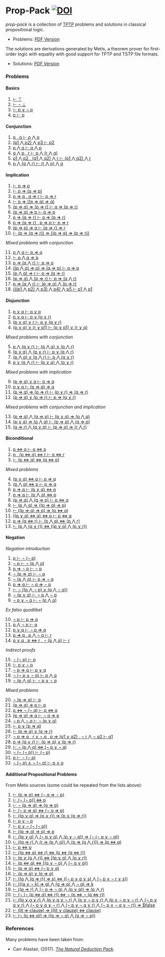 # Prop-Pack [![DOI](https://zenodo.org/badge/85266317.svg)](https://zenodo.org/badge/latestdoi/85266317)

*prop-pack* is a collection of [TPTP](http://www.cs.miami.edu/¬tptp/TPTP/SyntaxBNF.html)
problems and solutions in classical propositional logic.

* Problems:  [PDF Version][tptp]

[tptp]: https://github.com/jonaprieto/prop-pack/releases/download/v0.2/tptp.pdf

The solutions are derivations generated by Metis, a theorem prover for first-order
logic with equality with good support for TPTP and TSTP file formats.

* Solutions: [PDF Version][tstp]

[tstp]: https://github.com/jonaprieto/prop-pack/releases/download/v0.2/tstp.pdf


### Problems

#### Basics

  1. [ ⊢ ⊤ ][basic-1]
  2. [ ⊢ ¬ ⊥ ][basic-2]
  3. [ ⊢ p ∨ ¬ p ][basic-3]
  4. [ p ⊢ p ][basic-4]

[basic-1]: https://github.com/jonaprieto/prop-pack/blob/master/problems/basic/basic-1.tptp
[basic-2]: https://github.com/jonaprieto/prop-pack/blob/master/problems/basic/basic-2.tptp
[basic-3]: https://github.com/jonaprieto/prop-pack/blob/master/problems/basic/basic-3.tptp
[basic-4]: https://github.com/jonaprieto/prop-pack/blob/master/problems/basic/basic-4.tptp

#### Conjunction

  1. [ p , q ⊢ p ⋀ q ][conj-1]
  2. [ (p1 ⋀ p2) ⋀ p3 ⊢ p2 ][conj-2]
  3. [ p ⋀ q ⊢ q ⋀ p ][conj-3]
  4. [ q ⋀ p , r ⊢ p ⋀ (r ⋀ q) ][conj-4]
  5. [ p1 ⋀ p2 , (q1 ⋀ q2) ⋀ r ⊢ (p1 ⋀ q2) ⋀ r ][conj-5]
  6. [ p ⋀ (q ⋀ r) ⊢ (r ⋀ p) ⋀ q ][conj-6]

[conj-1]: https://github.com/jonaprieto/prop-pack/blob/master/problems/conjunction/conj-1.tptp
[conj-2]: https://github.com/jonaprieto/prop-pack/blob/master/problems/conjunction/conj-2.tptp
[conj-3]: https://github.com/jonaprieto/prop-pack/blob/master/problems/conjunction/conj-3.tptp
[conj-4]: https://github.com/jonaprieto/prop-pack/blob/master/problems/conjunction/conj-4.tptp
[conj-5]: https://github.com/jonaprieto/prop-pack/blob/master/problems/conjunction/conj-5.tptp
[conj-6]: https://github.com/jonaprieto/prop-pack/blob/master/problems/conjunction/conj-6.tptp


#### Implication

  1. [ ⊢ p ⇒ p ][impl-1]
  2. [ ⊢ p ⇒ (q ⇒ p) ][impl-2]
  3. [ p ⇒ q , q ⇒ r ⊢ p ⇒ r ][impl-3]
  4. [ ⊢ p ⇒ ((p ⇒ q) ⇒ q) ][impl-4]
  5. [ (p ⇒ q) ⇒ (p ⇒ r) ⊢ q ⇒ (p ⇒ r) ][impl-5]
  6. [ (p ⇒ q) ⇒ p ⊢ q ⇒ p ][impl-6]
  7. [ p ⇒ (q ⇒ r) ⊢ q ⇒ (p ⇒ r) ][impl-7]
  8. [ p ⇒ (q ⇒ r) , p ⇒ q ⊢ p ⇒ r ][impl-8]
  9. [ (p ⇒ p) ⇒ q ⊢ (q ⇒ r) ⇒ r ][impl-9]
  10. [ ⊢ (p ⇒ (q ⇒ r)) ⇒ ((p ⇒ q) ⇒ (p ⇒ r)) ][impl-10]

  *Mixed problems with conjunction*

  11. [ p ⋀ q ⊢ p ⇒ q ][impl-11]
  12. [ ⊢ p ⋀ q ⇒ p ][impl-12]
  13. [ p ⇒ (q ⋀ r) ⊢ p ⇒ q ][impl-13]
  14. [ ((p ⋀ q) ⇒ p) ⇒ (q ⇒ p) ⊢ q ⇒ p ][impl-14]
  15. [ (p ⋀ q) ⇒ r ⊢ p ⇒ (q ⇒ r) ][impl-15]
  16. [ (p ⇒ q) ⋀ (p ⇒ r) ⊢ p ⇒ (q ⋀ r) ][impl-16]
  17. [ p ⇒ (q ⋀ r) ⊢ (p ⇒ q) ⋀ (p ⇒ r) ][impl-17]
  18. [ (((p1 ⋀ p2) ⋀ p3) ⋀ p4) ⋀ p5 ⊢ p1 ⋀ p1 ][impl-18]

[impl-1]: https://github.com/jonaprieto/prop-pack/blob/master/problems/implication/impl-1.tptp
[impl-2]: https://github.com/jonaprieto/prop-pack/blob/master/problems/implication/impl-2.tptp
[impl-3]: https://github.com/jonaprieto/prop-pack/blob/master/problems/implication/impl-3.tptp
[impl-4]: https://github.com/jonaprieto/prop-pack/blob/master/problems/implication/impl-4.tptp
[impl-5]: https://github.com/jonaprieto/prop-pack/blob/master/problems/implication/impl-5.tptp
[impl-6]: https://github.com/jonaprieto/prop-pack/blob/master/problems/implication/impl-6.tptp
[impl-7]: https://github.com/jonaprieto/prop-pack/blob/master/problems/implication/impl-7.tptp
[impl-8]: https://github.com/jonaprieto/prop-pack/blob/master/problems/implication/impl-8.tptp
[impl-9]: https://github.com/jonaprieto/prop-pack/blob/master/problems/implication/impl-9.tptp
[impl-10]: https://github.com/jonaprieto/prop-pack/blob/master/problems/implication/impl-10.tptp
[impl-11]: https://github.com/jonaprieto/prop-pack/blob/master/problems/implication/impl-11.tptp
[impl-12]: https://github.com/jonaprieto/prop-pack/blob/master/problems/implication/impl-12.tptp
[impl-13]: https://github.com/jonaprieto/prop-pack/blob/master/problems/implication/impl-13.tptp
[impl-14]: https://github.com/jonaprieto/prop-pack/blob/master/problems/implication/impl-14.tptp
[impl-15]: https://github.com/jonaprieto/prop-pack/blob/master/problems/implication/impl-15.tptp
[impl-16]: https://github.com/jonaprieto/prop-pack/blob/master/problems/implication/impl-16.tptp
[impl-17]: https://github.com/jonaprieto/prop-pack/blob/master/problems/implication/impl-17.tptp
[impl-18]: https://github.com/jonaprieto/prop-pack/blob/master/problems/implication/impl-18.tptp

#### Disjunction

  1. [ p ∨ q ⊢ q ∨ p ][disj-1]
  2. [ p ∨ q ⊢ p ∨ (q ∨ r) ][disj-2]
  3. [ (p ∨ q) ∨ r ⊢ p ∨ (q ∨ r) ][disj-3]
  4. [ (p ∨ q) ∨ (r ∨ p1) ⊢ (p ∨ p1) ∨ (r ∨ q) ][disj-4]

  *Mixed problems with conjunction*

  5. [ p ⋀ (q ∨ r) ⊢ (p ⋀ q) ∨ (p ⋀ r) ][disj-5]
  6. [ (p ∨ q) ⋀ (p ∨ r) ⊢ p ∨ (q ⋀ r) ][disj-6]
  7. [ (p ⋀ q) ∨ (p ⋀ r) ⊢ p ⋀ (q ∨ r) ][disj-7]
  8. [ p ∨ (q ⋀ r) ⊢ (p ∨ q) ⋀ (p ∨ r) ][disj-8]

  *Mixed problems with implication*

  9. [ (p ⇒ q) ∨ q ⊢ p ⇒ q ][disj-9]
  10. [ p ∨ q ⊢ (p ⇒ q) ⇒ q ][disj-10]
  11. [ (p ⇒ q) ⇒ (p ⇒ r) ⊢ (p ∨ r) ⇒ (q ⇒ r) ][disj-11]
  12. [ (p ⇒ q) ∨ (p ⇒ r) ⊢ p ⇒ (q ∨ r) ][disj-12]

  *Mixed problems with conjunction and implication*

  13. [ (p ⇒ q) ⋀ (q ⇒ p) ⊢ (p ∨ q) ⇒ (p ⋀ q)][disj-13]
  14. [ (p ∨ q) ⇒ (p ⋀ q) ⊢ (p ⇒ q) ⋀ (q ⇒ p)][disj-14]
  15. [ (q ⇒ r) ⋀ (q ∨ p) ⊢ (p ⇒ q) ⇒ (r ⋀ r)][disj-15]

[disj-1]: https://github.com/jonaprieto/prop-pack/blob/master/problems/disjunction/disj-1.tptp
[disj-2]: https://github.com/jonaprieto/prop-pack/blob/master/problems/disjunction/disj-2.tptp
[disj-3]: https://github.com/jonaprieto/prop-pack/blob/master/problems/disjunction/disj-3.tptp
[disj-4]: https://github.com/jonaprieto/prop-pack/blob/master/problems/disjunction/disj-4.tptp
[disj-5]: https://github.com/jonaprieto/prop-pack/blob/master/problems/disjunction/disj-5.tptp
[disj-6]: https://github.com/jonaprieto/prop-pack/blob/master/problems/disjunction/disj-6.tptp
[disj-7]: https://github.com/jonaprieto/prop-pack/blob/master/problems/disjunction/disj-7.tptp
[disj-8]: https://github.com/jonaprieto/prop-pack/blob/master/problems/disjunction/disj-8.tptp
[disj-9]: https://github.com/jonaprieto/prop-pack/blob/master/problems/disjunction/disj-9.tptp
[disj-10]: https://github.com/jonaprieto/prop-pack/blob/master/problems/disjunction/disj-10.tptp
[disj-11]: https://github.com/jonaprieto/prop-pack/blob/master/problems/disjunction/disj-11.tptp
[disj-12]: https://github.com/jonaprieto/prop-pack/blob/master/problems/disjunction/disj-12.tptp
[disj-13]: https://github.com/jonaprieto/prop-pack/blob/master/problems/disjunction/disj-13.tptp
[disj-14]: https://github.com/jonaprieto/prop-pack/blob/master/problems/disjunction/disj-14.tptp
[disj-15]: https://github.com/jonaprieto/prop-pack/blob/master/problems/disjunction/disj-15.tptp


#### Biconditional

  1. [ p ⇔ q ⊢ q  ⇔ p ][bicond-1]
  2. [ p , (p  ⇔ q) ⇔ r ⊢ q ⇔ r ][bicond-2]
  3. [ ⊢ (p  ⇔ q) ⇔ (q ⇔ p) ][bicond-3]

  *Mixed problems*

  4. [ (p ∨ q)  ⇔ q ⊢ p ⇒ q ][bicond-4]
  5. [ (p ⋀ q)  ⇔ p ⊢ p ⇒ q ][bicond-5]
  6. [ p ⇒ q ⊢ (p ∨ q)  ⇔ q ][bicond-6]
  7. [ p ⇒ q ⊢ (p ⋀ q)  ⇔ p ][bicond-7]
  8. [ (p ⇒ q) ⋀ (q ⇒ p) ⊢ p  ⇔ q ][bicond-8]
  9. [ ⊢ (p ⋀ q) ⇒ ((p ⇒ q) ⇒ p) ][bicond-9]
  10. [ ⊢ ((p ⇒ q) ⇒ p) ⇒ (p  ⇔ q) ][bicond-10]
  11. [ ((p ∨ q) ⇔ q) ⇔ p ⊢ p  ⇔ q ][bicond-11]
  12. [ p ⇒ (q ⇔ r) ⊢ (p ⋀ q) ⇔ (p ⋀ r) ][bicond-12]
  13. [ ⊢ (p ⋀ (q ∨ r)) ⇔ ((p ∨ q) ⋀ (p ∨ r)) ][bicond-13]

[bicond-1]: https://github.com/jonaprieto/prop-pack/blob/master/problems/biconditional/bicond-1.tptp
[bicond-2]: https://github.com/jonaprieto/prop-pack/blob/master/problems/biconditional/bicond-2.tptp
[bicond-3]: https://github.com/jonaprieto/prop-pack/blob/master/problems/biconditional/bicond-3.tptp
[bicond-4]: https://github.com/jonaprieto/prop-pack/blob/master/problems/biconditional/bicond-4.tptp
[bicond-5]: https://github.com/jonaprieto/prop-pack/blob/master/problems/biconditional/bicond-5.tptp
[bicond-6]: https://github.com/jonaprieto/prop-pack/blob/master/problems/biconditional/bicond-6.tptp
[bicond-7]: https://github.com/jonaprieto/prop-pack/blob/master/problems/biconditional/bicond-7.tptp
[bicond-8]: https://github.com/jonaprieto/prop-pack/blob/master/problems/biconditional/bicond-8.tptp
[bicond-9]: https://github.com/jonaprieto/prop-pack/blob/master/problems/biconditional/bicond-9.tptp
[bicond-10]: https://github.com/jonaprieto/prop-pack/blob/master/problems/biconditional/bicond-10.tptp
[bicond-11]: https://github.com/jonaprieto/prop-pack/blob/master/problems/biconditional/bicond-11.tptp
[bicond-12]: https://github.com/jonaprieto/prop-pack/blob/master/problems/biconditional/bicond-12.tptp
[bicond-13]: https://github.com/jonaprieto/prop-pack/blob/master/problems/biconditional/bicond-13.tptp


#### Negation

  *Negation introduction*

  1. [ p ⊢ ¬ (¬ p) ][neg-1]
  2. [ ¬ p ⊢ ¬ (p ⋀ q) ][neg-2]
  3. [ p ⇒  ¬ p ⊢ ¬ p ][neg-3]
  4. [ ¬ (p ⇒ q) ⊢ ¬ q ][neg-4]
  5. [ ¬ (p ⋀ q) ⊢ p ⇒  ¬ q ][neg-5]
  6. [ p ⇒ q ⊢ ¬ q ⇒ ¬ p ][neg-6]
  7. [ ⊢ ¬ ((p ⋀ ¬ p) ∨ (q ⋀ ¬ q)) ][neg-7]
  8. [ ¬ (p ∨ q) ⊢ ¬ p ⋀ ¬ q ][neg-8]
  9. [ ¬ p ∨ ¬ q ⊢ ¬ (p ⋀ q) ][neg-9]

  *Ex falso quodlibet*

  10. [ ¬ p ⊢ p ⇒ q ][neg-10]
  11. [ p ⋀  ¬ p ⊢ q ][neg-11]
  12. [ p ∨ q ⊢ ¬ p ⇒ q ][neg-12]
  13. [ p ⇒ q , p ⋀  ¬ q ⊢ r ][neg-13]
  14. [ p ∨ q , p ⇔ r , ¬ (p ⋀ q) ⊢ r ][neg-14]

  *Indirect proofs*

  15. [ ¬ (¬ p) ⊢ p ][neg-15]
  16. [ ⊢ p ∨  ¬ p ][neg-16]
  17. [ ¬ p ⇒ q ⊢ p ∨ q ][neg-17]
  18. [ ¬ (¬ p ∨ ¬ q) ⊢ p ⋀ q ][neg-18]
  19. [ ¬ (p ⋀ q) ⊢ ¬ p ∨ ¬ q ][neg-19]

  *Mixed problems*

  20. [ ¬ (p ⇒ q) ⊢ p ][neg-20]
  21. [ (p ⇒ q) ⇒ p ⊢ p ][neg-21]
  22. [ p ⇔ ¬ (¬ q) ⊢ p ⇔ q ][neg-22]
  23. [ (p ⇒ q) ⇒ q ⊢ ¬ q ⇒ p ][neg-23]
  24. [ ¬ p ⋀ ¬ q ⊢ ¬ (p ∨ q) ][neg-24]
  25. [ ⊢ p ∨ (p ⇒ q) ][neg-25]
  26. [ ⊢ (p ⇒ q) ∨ (q ⇒ r) ][neg-26]
  27. [ ¬ p ⇒ q , r ∨ ¬ q , p ⇒ (q1 ∨ q2) , ¬ r ⋀ ¬ q2 ⊢ q1 ][neg-27]
  28. [ p ⇒ (q ∨ r) ⊢ (p ⇒ q) ∨ (p ⇒ r) ][neg-28]
  29. [ ⊢ ¬ (p ⋀ q) ⇔ (¬ p ∨ ¬ q) ][neg-29]
  30. [ ¬ (¬ (¬ p)) ⊢ (¬ p) ][neg-30]
  31. [ p ⊢ ¬ (¬ p) ][neg-31]
  32. [ ¬ (¬ p) ∧ ¬ (¬ q) ⊢ p ∧ q ][neg-32]

[neg-1]: https://github.com/jonaprieto/prop-pack/blob/master/problems/negation/neg-1.tptp
[neg-2]: https://github.com/jonaprieto/prop-pack/blob/master/problems/negation/neg-2.tptp
[neg-3]: https://github.com/jonaprieto/prop-pack/blob/master/problems/negation/neg-3.tptp
[neg-4]: https://github.com/jonaprieto/prop-pack/blob/master/problems/negation/neg-4.tptp
[neg-5]: https://github.com/jonaprieto/prop-pack/blob/master/problems/negation/neg-5.tptp
[neg-6]: https://github.com/jonaprieto/prop-pack/blob/master/problems/negation/neg-6.tptp
[neg-7]: https://github.com/jonaprieto/prop-pack/blob/master/problems/negation/neg-7.tptp
[neg-8]: https://github.com/jonaprieto/prop-pack/blob/master/problems/negation/neg-8.tptp
[neg-9]: https://github.com/jonaprieto/prop-pack/blob/master/problems/negation/neg-9.tptp
[neg-10]: https://github.com/jonaprieto/prop-pack/blob/master/problems/negation/neg-10.tptp
[neg-11]: https://github.com/jonaprieto/prop-pack/blob/master/problems/negation/neg-11.tptp
[neg-12]: https://github.com/jonaprieto/prop-pack/blob/master/problems/negation/neg-12.tptp
[neg-13]: https://github.com/jonaprieto/prop-pack/blob/master/problems/negation/neg-13.tptp
[neg-14]: https://github.com/jonaprieto/prop-pack/blob/master/problems/negation/neg-14.tptp
[neg-15]: https://github.com/jonaprieto/prop-pack/blob/master/problems/negation/neg-15.tptp
[neg-16]: https://github.com/jonaprieto/prop-pack/blob/master/problems/negation/neg-16.tptp
[neg-17]: https://github.com/jonaprieto/prop-pack/blob/master/problems/negation/neg-17.tptp
[neg-18]: https://github.com/jonaprieto/prop-pack/blob/master/problems/negation/neg-18.tptp
[neg-19]: https://github.com/jonaprieto/prop-pack/blob/master/problems/negation/neg-19.tptp
[neg-20]: https://github.com/jonaprieto/prop-pack/blob/master/problems/negation/neg-20.tptp
[neg-21]: https://github.com/jonaprieto/prop-pack/blob/master/problems/negation/neg-21.tptp
[neg-22]: https://github.com/jonaprieto/prop-pack/blob/master/problems/negation/neg-22.tptp
[neg-23]: https://github.com/jonaprieto/prop-pack/blob/master/problems/negation/neg-23.tptp
[neg-24]: https://github.com/jonaprieto/prop-pack/blob/master/problems/negation/neg-24.tptp
[neg-25]: https://github.com/jonaprieto/prop-pack/blob/master/problems/negation/neg-25.tptp
[neg-26]: https://github.com/jonaprieto/prop-pack/blob/master/problems/negation/neg-26.tptp
[neg-27]: https://github.com/jonaprieto/prop-pack/blob/master/problems/negation/neg-27.tptp
[neg-28]: https://github.com/jonaprieto/prop-pack/blob/master/problems/negation/neg-28.tptp
[neg-29]: https://github.com/jonaprieto/prop-pack/blob/master/problems/negation/neg-29.tptp
[neg-30]: https://github.com/jonaprieto/prop-pack/blob/master/problems/negation/neg-30.tptp
[neg-31]: https://github.com/jonaprieto/prop-pack/blob/master/problems/negation/neg-31.tptp
[neg-32]: https://github.com/jonaprieto/prop-pack/blob/master/problems/negation/neg-32.tptp

#### Additional Propositional Problems

From Metis sources (some could be repeated from the lists above):

  1.  [ ⊢ (p ⇒ q) ⇔ (¬ q ⇒ ¬ p) ][prop-1]
  2.  [ ⊢ (¬ (¬ p)) ⇔ p ][prop-2]
  3.  [ ⊢ ¬ (p ⇒ q) ⇒ (q ⇒ p) ][prop-3]
  4.  [ ⊢ (¬ p ⇒ q) ⇔ (¬ q ⇒ p) ][prop-4]
  5.  [ ⊢ ((p ∨ q) ⇒ (p ∨ r)) ⇒ (p ∨ (q ⇒ r)) ][prop-5]
  6.  [ ⊢ p ∨ ¬ p ][prop-6]
  7.  [ ⊢ p ∨ ¬ (¬ (¬ p)) ][prop-7]
  8.  [ ⊢ ((p ⇒ q) ⇒ p) ⇒ p ][prop-8]
  9.  [ ⊢ ((p ∨ q) ⋀ (¬ p ∨ q) ⋀ (p ∨ ¬ q)) ⇒ (¬ (¬ q ∨ ¬ q)) ][prop-9]
  10. [ ⊢ ((q ⇒ r) ⋀ (r ⇒ (p ⋀ q)) ⋀ (p ⇒ (q ⋀ r))) ⇒ (p ⇔ q) ][prop-10]
  11. [ ⊢ p ⇔ p ][prop-11]
  12. [ ⊢ ((p ⇔ q) ⇔ r) ⇔ (p ⇔ (q ⇔ r)) ][prop-12]
  13. [ ⊢ (p ∨ (q ⋀ r)) ⇔ ((p ∨ q) ⋀ (p ∨ r)) ][prop-13]
  14. [ ⊢ (p ⇔ q) ⇔ ((q ∨ ¬ p) ⋀ (¬ q ∨ p)) ][prop-14]
  15. [ ⊢ (p ⇒ q) ⇔ (¬ p ∨ q) ][prop-15]
  16. [ ⊢ (p ⇒ q) ∨ (q ⇒ p) ][prop-16]
  17. [ ⊢ ((p ⋀ (q ⇒ r)) ⇒ s) ⇔ ((¬ p ∨ q ∨ s) ⋀ (¬ p ∨ ¬ r ∨ s)) ][prop-17]
  18. [ ⊢ (((a ∨ ¬ k) ⇒ g) ⋀ (g ⇒ q) ⋀ ¬ q) ⇒ k ][prop-18]
  19. [ ⊢ ((p ⇒ r) ⋀ (¬ p ⇒ ¬ q) ⋀ (p ∨ q)) ⇒ (p ⋀ r) ][prop-19]
  20. [ ⊢ (¬ (¬ (p ⇔ q) ⇔ r)) ⇔ ¬ (p ⇔ ¬ (q ⇔ r)) ][prop-20]
  21. [ ⊢ ((p ∨ q ∨ r) ⋀ (p ∨ q ∨ ¬ r) ⋀ (p ∨ ¬ q ∨ r) ⋀ (p ∨ ¬ q ∨ ¬ r) ⋀
    (¬ p ∨ q ∨ r) ⋀ (¬ p ∨ q ∨ ¬ r) ⋀ (¬ p ∨ ¬ q ∨ r) ⋀
    (¬ p ∨ ¬ q ∨ ¬ r)) ⇒ $false ][prop-21]
  22. [ ⊢ (lit ⇒ clause) ⇒ ((lit ∨ clause) ⇔ clause) ][prop-22]
  23. [ ⊢ (¬ (p ⇔ q)) ⇒ ((p ⇒ ¬ q) ⋀ (q ⇒ ¬ p)) ][prop-23]

[prop-1]: https://github.com/jonaprieto/prop-pack/blob/master/problems/prop-pack/prop-1.tptp
[prop-2]: https://github.com/jonaprieto/prop-pack/blob/master/problems/prop-pack/prop-2.tptp
[prop-3]: https://github.com/jonaprieto/prop-pack/blob/master/problems/prop-pack/prop-3.tptp
[prop-4]: https://github.com/jonaprieto/prop-pack/blob/master/problems/prop-pack/prop-4.tptp
[prop-5]: https://github.com/jonaprieto/prop-pack/blob/master/problems/prop-pack/prop-5.tptp
[prop-6]: https://github.com/jonaprieto/prop-pack/blob/master/problems/prop-pack/prop-6.tptp
[prop-7]: https://github.com/jonaprieto/prop-pack/blob/master/problems/prop-pack/prop-7.tptp
[prop-8]: https://github.com/jonaprieto/prop-pack/blob/master/problems/prop-pack/prop-8.tptp
[prop-9]: https://github.com/jonaprieto/prop-pack/blob/master/problems/prop-pack/prop-9.tptp
[prop-10]: https://github.com/jonaprieto/prop-pack/blob/master/problems/prop-pack/prop-10.tptp
[prop-11]: https://github.com/jonaprieto/prop-pack/blob/master/problems/prop-pack/prop-11.tptp
[prop-12]: https://github.com/jonaprieto/prop-pack/blob/master/problems/prop-pack/prop-12.tptp
[prop-13]: https://github.com/jonaprieto/prop-pack/blob/master/problems/prop-pack/prop-13.tptp
[prop-14]: https://github.com/jonaprieto/prop-pack/blob/master/problems/prop-pack/prop-14.tptp
[prop-15]: https://github.com/jonaprieto/prop-pack/blob/master/problems/prop-pack/prop-15.tptp
[prop-16]: https://github.com/jonaprieto/prop-pack/blob/master/problems/prop-pack/prop-16.tptp
[prop-17]: https://github.com/jonaprieto/prop-pack/blob/master/problems/prop-pack/prop-17.tptp
[prop-18]: https://github.com/jonaprieto/prop-pack/blob/master/problems/prop-pack/prop-18.tptp
[prop-19]: https://github.com/jonaprieto/prop-pack/blob/master/problems/prop-pack/prop-19.tptp
[prop-20]: https://github.com/jonaprieto/prop-pack/blob/master/problems/prop-pack/prop-20.tptp
[prop-21]: https://github.com/jonaprieto/prop-pack/blob/master/problems/prop-pack/prop-21.tptp
[prop-22]: https://github.com/jonaprieto/prop-pack/blob/master/problems/prop-pack/prop-22.tptp
[prop-23]: https://github.com/jonaprieto/prop-pack/blob/master/problems/prop-pack/prop-23.tptp

### References

Many problems have been taken from:

  - Carr Alastair, (2017). *[The Natural Deduction Pack][nd]*.
  <!-- - van Dalen, Dirk. \emph{Logic and Structure}. 4th ed. Springer, 2004. -->

[nd]: https://github.com/Alastair-Carr/Natural-Deduction-Pack



[metis]: http://github.com/gilith/metis
